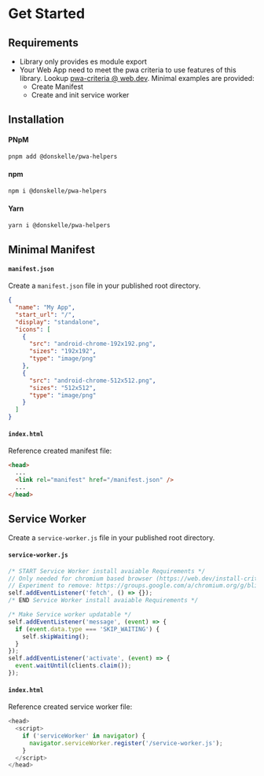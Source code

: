 # Get Started

## Requirements

- Library only provides es module export
- Your Web App need to meet the pwa criteria to use features of this library. Lookup [pwa-criteria @ web.dev](https://web.dev/install-criteria/#criteria). Minimal examples are provided:
  - Create Manifest
  - Create and init service worker

## Installation

#### PNpM

```bash
pnpm add @donskelle/pwa-helpers
```

#### npm

```bash
npm i @donskelle/pwa-helpers
```

#### Yarn

```bash
yarn i @donskelle/pwa-helpers
```

## Minimal Manifest

#### `manifest.json`

Create a `manifest.json` file in your published root directory.

```json
{
  "name": "My App",
  "start_url": "/",
  "display": "standalone",
  "icons": [
    {
      "src": "android-chrome-192x192.png",
      "sizes": "192x192",
      "type": "image/png"
    },
    {
      "src": "android-chrome-512x512.png",
      "sizes": "512x512",
      "type": "image/png"
    }
  ]
}
```

#### `index.html`

Reference created manifest file:

```html
<head>
  ...
  <link rel="manifest" href="/manifest.json" />
  ...
</head>
```

## Service Worker

Create a `service-worker.js` file in your published root directory.

#### `service-worker.js`

```js
/* START Service Worker install avaiable Requirements */
// Only needed for chromium based browser (https://web.dev/install-criteria/#criteria)
// Experiment to remove: https://groups.google.com/a/chromium.org/g/blink-dev/c/0uhGufIFLeo/m/qp9QKQXoEwAJ?utm_medium=email&utm_source=footer&pli=1
self.addEventListener('fetch', () => {});
/* END Service Worker install avaiable Requirements */

/* Make Service worker updatable */
self.addEventListener('message', (event) => {
  if (event.data.type === 'SKIP_WAITING') {
    self.skipWaiting();
  }
});
self.addEventListener('activate', (event) => {
  event.waitUntil(clients.claim());
});
```

#### `index.html`

Reference created service worker file:

```js
<head>
  <script>
    if ('serviceWorker' in navigator) {
      navigator.serviceWorker.register('/service-worker.js');
    }
  </script>
</head>
```
